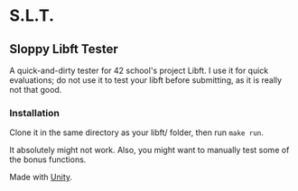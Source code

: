 # S.L.T.

## Sloppy Libft Tester

A quick-and-dirty tester for 42 school's project Libft.
I use it for quick evaluations; do not use it to test your libft before submitting, as it is really not that good.

### Installation

Clone it in the same directory as your libft/ folder, then run `make run`.

It absolutely might not work. Also, you might want to manually test some of the bonus functions.

Made with [Unity](https://github.com/ThrowTheSwitch/Unity).
